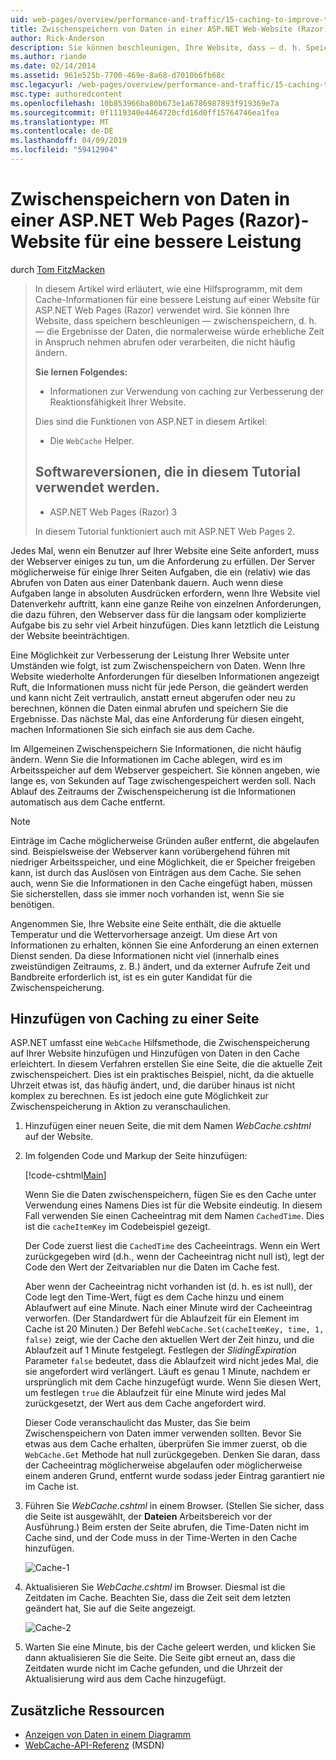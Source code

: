 ```yaml
---
uid: web-pages/overview/performance-and-traffic/15-caching-to-improve-the-performance-of-your-website
title: Zwischenspeichern von Daten in einer ASP.NET Web-Website (Razor) für eine bessere Leistung von Seiten | Microsoft-Dokumentation
author: Rick-Anderson
description: Sie können beschleunigen, Ihre Website, dass – d. h. Speichern von Cache – die Ergebnisse der Daten, die normalerweise dauern würde sehr viel Zeit zum Abrufen oder Verarbeiten einer...
ms.author: riande
ms.date: 02/14/2014
ms.assetid: 961e525b-7700-469e-8a68-d7010b6fb68c
msc.legacyurl: /web-pages/overview/performance-and-traffic/15-caching-to-improve-the-performance-of-your-website
msc.type: authoredcontent
ms.openlocfilehash: 10b853966ba80b673e1a6786987893f919369e7a
ms.sourcegitcommit: 0f1119340e4464720cfd16d0ff15764746ea1fea
ms.translationtype: MT
ms.contentlocale: de-DE
ms.lasthandoff: 04/09/2019
ms.locfileid: "59412904"
---
```

# <a name="caching-data-in-an-aspnet-web-pages-razor-site-for-better-performance"></a>Zwischenspeichern von Daten in einer ASP.NET Web Pages (Razor)-Website für eine bessere Leistung

durch [Tom FitzMacken](https://github.com/tfitzmac)

> In diesem Artikel wird erläutert, wie eine Hilfsprogramm, mit dem Cache-Informationen für eine bessere Leistung auf einer Website für ASP.NET Web Pages (Razor) verwendet wird. Sie können Ihre Website, dass speichern beschleunigen &#8212; zwischenspeichern, d. h. &#8212; die Ergebnisse der Daten, die normalerweise würde erhebliche Zeit in Anspruch nehmen abrufen oder verarbeiten, die nicht häufig ändern.
> 
> **Sie lernen Folgendes:** 
> 
> - Informationen zur Verwendung von caching zur Verbesserung der Reaktionsfähigkeit Ihrer Website.
> 
> Dies sind die Funktionen von ASP.NET in diesem Artikel:
> 
> - Die `WebCache` Helper.
>   
> 
> ## <a name="software-versions-used-in-the-tutorial"></a>Softwareversionen, die in diesem Tutorial verwendet werden.
> 
> 
> - ASP.NET Web Pages (Razor) 3
>   
> 
> In diesem Tutorial funktioniert auch mit ASP.NET Web Pages 2.


Jedes Mal, wenn ein Benutzer auf Ihrer Website eine Seite anfordert, muss der Webserver einiges zu tun, um die Anforderung zu erfüllen. Der Server möglicherweise für einige Ihrer Seiten Aufgaben, die ein (relativ) wie das Abrufen von Daten aus einer Datenbank dauern. Auch wenn diese Aufgaben lange in absoluten Ausdrücken erfordern, wenn Ihre Website viel Datenverkehr auftritt, kann eine ganze Reihe von einzelnen Anforderungen, die dazu führen, den Webserver dass für die langsam oder komplizierte Aufgabe bis zu sehr viel Arbeit hinzufügen. Dies kann letztlich die Leistung der Website beeinträchtigen.

Eine Möglichkeit zur Verbesserung der Leistung Ihrer Website unter Umständen wie folgt, ist zum Zwischenspeichern von Daten. Wenn Ihre Website wiederholte Anforderungen für dieselben Informationen angezeigt Ruft, die Informationen muss nicht für jede Person, die geändert werden und kann nicht Zeit vertraulich, anstatt erneut abgerufen oder neu zu berechnen, können die Daten einmal abrufen und speichern Sie die Ergebnisse. Das nächste Mal, das eine Anforderung für diesen eingeht, machen Informationen Sie sich einfach sie aus dem Cache.

Im Allgemeinen Zwischenspeichern Sie Informationen, die nicht häufig ändern. Wenn Sie die Informationen im Cache ablegen, wird es im Arbeitsspeicher auf dem Webserver gespeichert. Sie können angeben, wie lange es, von Sekunden auf Tage zwischengespeichert werden soll. Nach Ablauf des Zeitraums der Zwischenspeicherung ist die Informationen automatisch aus dem Cache entfernt.

> [!NOTE]
> Einträge im Cache möglicherweise Gründen außer entfernt, die abgelaufen sind. Beispielsweise der Webserver kann vorübergehend führen mit niedriger Arbeitsspeicher, und eine Möglichkeit, die er Speicher freigeben kann, ist durch das Auslösen von Einträgen aus dem Cache. Sie sehen auch, wenn Sie die Informationen in den Cache eingefügt haben, müssen Sie sicherstellen, dass sie immer noch vorhanden ist, wenn Sie sie benötigen.


Angenommen Sie, Ihre Website eine Seite enthält, die die aktuelle Temperatur und die Wettervorhersage anzeigt. Um diese Art von Informationen zu erhalten, können Sie eine Anforderung an einen externen Dienst senden. Da diese Informationen nicht viel (innerhalb eines zweistündigen Zeitraums, z. B.) ändert, und da externer Aufrufe Zeit und Bandbreite erforderlich ist, ist es ein guter Kandidat für die Zwischenspeicherung.

## <a name="adding-caching-to-a-page"></a>Hinzufügen von Caching zu einer Seite

ASP.NET umfasst eine `WebCache` Hilfsmethode, die Zwischenspeicherung auf Ihrer Website hinzufügen und Hinzufügen von Daten in den Cache erleichtert. In diesem Verfahren erstellen Sie eine Seite, die die aktuelle Zeit zwischenspeichert. Dies ist ein praktisches Beispiel, nicht, da die aktuelle Uhrzeit etwas ist, das häufig ändert, und, die darüber hinaus ist nicht komplex zu berechnen. Es ist jedoch eine gute Möglichkeit zur Zwischenspeicherung in Aktion zu veranschaulichen.

1. Hinzufügen einer neuen Seite, die mit dem Namen *WebCache.cshtml* auf der Website.
2. Im folgenden Code und Markup der Seite hinzufügen:

    [!code-cshtml[Main](15-caching-to-improve-the-performance-of-your-website/samples/sample1.cshtml)]

    Wenn Sie die Daten zwischenspeichern, fügen Sie es den Cache unter Verwendung eines Namens Dies ist für die Website eindeutig. In diesem Fall verwenden Sie einen Cacheeintrag mit dem Namen `CachedTime`. Dies ist die `cacheItemKey` im Codebeispiel gezeigt.

    Der Code zuerst liest die `CachedTime` des Cacheeintrags. Wenn ein Wert zurückgegeben wird (d.h., wenn der Cacheeintrag nicht null ist), legt der Code den Wert der Zeitvariablen nur die Daten im Cache fest.

    Aber wenn der Cacheeintrag nicht vorhanden ist (d. h. es ist null), der Code legt den Time-Wert, fügt es dem Cache hinzu und einem Ablaufwert auf eine Minute. Nach einer Minute wird der Cacheeintrag verworfen. (Der Standardwert für die Ablaufzeit für ein Element im Cache ist 20 Minuten.) Der Befehl `WebCache.Set(cacheItemKey, time, 1, false)` zeigt, wie der Cache den aktuellen Wert der Zeit hinzu, und die Ablaufzeit auf 1 Minute festgelegt. Festlegen der *SlidingExpiration* Parameter `false` bedeutet, dass die Ablaufzeit wird nicht jedes Mal, die sie angefordert wird verlängert. Läuft es genau 1 Minute, nachdem er ursprünglich mit dem Cache hinzugefügt wurde. Wenn Sie diesen Wert, um festlegen `true` die Ablaufzeit für eine Minute wird jedes Mal zurückgesetzt, der Wert aus dem Cache angefordert wird.

    Dieser Code veranschaulicht das Muster, das Sie beim Zwischenspeichern von Daten immer verwenden sollten. Bevor Sie etwas aus dem Cache erhalten, überprüfen Sie immer zuerst, ob die `WebCache.Get` Methode hat null zurückgegeben. Denken Sie daran, dass der Cacheeintrag möglicherweise abgelaufen oder möglicherweise einem anderen Grund, entfernt wurde sodass jeder Eintrag garantiert nie im Cache ist.
3. Führen Sie *WebCache.cshtml* in einem Browser. (Stellen Sie sicher, dass die Seite ist ausgewählt, der **Dateien** Arbeitsbereich vor der Ausführung.) Beim ersten der Seite abrufen, die Time-Daten nicht im Cache sind, und der Code muss in der Time-Werten in den Cache hinzufügen.

    ![Cache-1](15-caching-to-improve-the-performance-of-your-website/_static/image1.jpg)
4. Aktualisieren Sie *WebCache.cshtml* im Browser. Diesmal ist die Zeitdaten im Cache. Beachten Sie, dass die Zeit seit dem letzten geändert hat, Sie auf die Seite angezeigt.

    ![Cache-2](15-caching-to-improve-the-performance-of-your-website/_static/image2.jpg)
5. Warten Sie eine Minute, bis der Cache geleert werden, und klicken Sie dann aktualisieren Sie die Seite. Die Seite gibt erneut an, dass die Zeitdaten wurde nicht im Cache gefunden, und die Uhrzeit der Aktualisierung wird aus dem Cache hinzugefügt.

<a id="Additional_Resources"></a>
## <a name="additional-resources"></a>Zusätzliche Ressourcen


- [Anzeigen von Daten in einem Diagramm](https://go.microsoft.com/fwlink/?LinkId=202895)
- [WebCache-API-Referenz](https://msdn.microsoft.com/library/system.web.helpers.webcache(v=vs.99).aspx) (MSDN)
